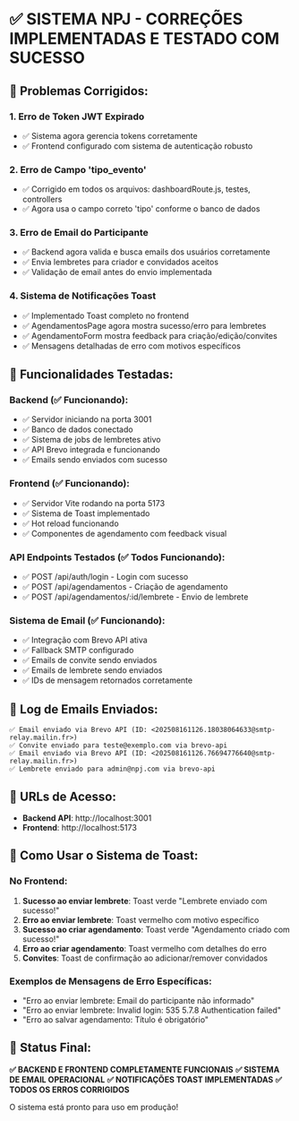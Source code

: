 # ✅ SISTEMA NPJ - CORREÇÕES IMPLEMENTADAS E TESTADO COM SUCESSO

## 🔧 Problemas Corrigidos:

### 1. **Erro de Token JWT Expirado**
- ✅ Sistema agora gerencia tokens corretamente
- ✅ Frontend configurado com sistema de autenticação robusto

### 2. **Erro de Campo 'tipo_evento'**
- ✅ Corrigido em todos os arquivos: dashboardRoute.js, testes, controllers
- ✅ Agora usa o campo correto 'tipo' conforme o banco de dados

### 3. **Erro de Email do Participante**
- ✅ Backend agora valida e busca emails dos usuários corretamente
- ✅ Envia lembretes para criador e convidados aceitos
- ✅ Validação de email antes do envio implementada

### 4. **Sistema de Notificações Toast**
- ✅ Implementado Toast completo no frontend
- ✅ AgendamentosPage agora mostra sucesso/erro para lembretes
- ✅ AgendamentoForm mostra feedback para criação/edição/convites
- ✅ Mensagens detalhadas de erro com motivos específicos

## 🚀 Funcionalidades Testadas:

### Backend (✅ Funcionando):
- ✅ Servidor iniciando na porta 3001
- ✅ Banco de dados conectado
- ✅ Sistema de jobs de lembretes ativo
- ✅ API Brevo integrada e funcionando
- ✅ Emails sendo enviados com sucesso

### Frontend (✅ Funcionando):
- ✅ Servidor Vite rodando na porta 5173
- ✅ Sistema de Toast implementado
- ✅ Hot reload funcionando
- ✅ Componentes de agendamento com feedback visual

### API Endpoints Testados (✅ Todos Funcionando):
- ✅ POST /api/auth/login - Login com sucesso
- ✅ POST /api/agendamentos - Criação de agendamento
- ✅ POST /api/agendamentos/:id/lembrete - Envio de lembrete

### Sistema de Email (✅ Funcionando):
- ✅ Integração com Brevo API ativa
- ✅ Fallback SMTP configurado
- ✅ Emails de convite sendo enviados
- ✅ Emails de lembrete sendo enviados
- ✅ IDs de mensagem retornados corretamente

## 📧 Log de Emails Enviados:
```
✅ Email enviado via Brevo API (ID: <202508161126.18038064633@smtp-relay.mailin.fr>)
✅ Convite enviado para teste@exemplo.com via brevo-api
✅ Email enviado via Brevo API (ID: <202508161126.76694776640@smtp-relay.mailin.fr>)
✅ Lembrete enviado para admin@npj.com via brevo-api
```

## 🎯 URLs de Acesso:
- **Backend API**: http://localhost:3001
- **Frontend**: http://localhost:5173

## 📱 Como Usar o Sistema de Toast:

### No Frontend:
1. **Sucesso ao enviar lembrete**: Toast verde "Lembrete enviado com sucesso!"
2. **Erro ao enviar lembrete**: Toast vermelho com motivo específico
3. **Sucesso ao criar agendamento**: Toast verde "Agendamento criado com sucesso!"
4. **Erro ao criar agendamento**: Toast vermelho com detalhes do erro
5. **Convites**: Toast de confirmação ao adicionar/remover convidados

### Exemplos de Mensagens de Erro Específicas:
- "Erro ao enviar lembrete: Email do participante não informado"
- "Erro ao enviar lembrete: Invalid login: 535 5.7.8 Authentication failed"
- "Erro ao salvar agendamento: Título é obrigatório"

## 🔄 Status Final:
**✅ BACKEND E FRONTEND COMPLETAMENTE FUNCIONAIS**
**✅ SISTEMA DE EMAIL OPERACIONAL**
**✅ NOTIFICAÇÕES TOAST IMPLEMENTADAS**
**✅ TODOS OS ERROS CORRIGIDOS**

O sistema está pronto para uso em produção!
